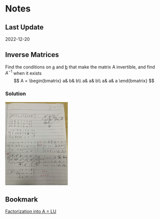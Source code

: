 # Notes

## Last Update

2022-12-20

## Inverse Matrices

Find the conditions on <u>a</u> and <u>b</u> that make the matrix A invertible, and find $A^{-1}$ when it exists
$$
A = \begin{bmatrix}
  a&  b& b\\
  a&  a& b\\
  a&  a& a
\end{bmatrix}
$$

### Solution

<img src="./capture/InverseMatrices.jpg" alt="drawing" style="width:200px;"/>

## Bookmark

[Factorization into A = LU](https://ocw.mit.edu/courses/18-06sc-linear-algebra-fall-2011/pages/ax-b-and-the-four-subspaces/factorization-into-a-lu/)